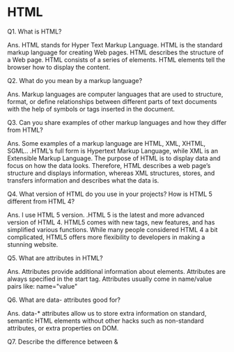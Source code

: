 # HTML

Q1. What is HTML?

Ans. HTML stands for Hyper Text Markup Language. HTML is the standard markup language for creating Web pages. HTML describes the structure of a Web page. HTML consists of a series of elements. HTML elements tell the browser how to display the content.

Q2. What do you mean by a markup language?

Ans. Markup languages are computer languages that are used to structure, format, or define relationships between different parts of text documents with the help of symbols or tags inserted in the document.

Q3. Can you share examples of other markup languages and how they differ from HTML?

Ans. Some examples of a markup language are HTML, XML, XHTML, SGML.. .HTML’s full form is Hypertext Markup Language, while XML is an Extensible Markup Language. The purpose of HTML is to display data and focus on how the data looks. Therefore, HTML describes a web page’s structure and displays information, whereas XML structures, stores, and transfers information and describes what the data is.

Q4. What version of HTML do you use in your projects? How is HTML 5 different from HTML 4?

Ans. I use HTML 5 version. .HTML 5 is the latest and more advanced version of HTML 4. HTML5 comes with new tags, new features, and has simplified various functions. While many people considered HTML 4 a bit complicated, HTML5 offers more flexibility to developers in making a stunning website.

Q5. What are attributes in HTML?

Ans. Attributes provide additional information about elements. Attributes are always specified in the start tag. Attributes usually come in name/value pairs like: name="value"

Q6. What are data- attributes good for?

Ans. data-* attributes allow us to store extra information on standard, semantic HTML elements without other hacks such as non-standard attributes, or extra properties on DOM.

Q7. Describe the difference between &<script>, <script async> and <script defer>.

Ans. <script> = used to define a client-side script. The script with async attribute will be executed once it is downloaded. While the script with defer attribute will be executed after completing the DOM parsing.

Q8. Why is it generally a good idea to position CSS s between </head&> and JS <script>s just before ? Do you know any exceptions?

Ans. You usually put the tags in between the to prevent Flash of Unstyled Content which gives the user something to look at while the rest of the page is being parsed.

Since Javascript blocks rendering by default, and the DOM and CSSOM construction can also be delayed, it is usually best to keep scripts at the bottom of the page.

Exceptions are if you grab the scripts asynchronously, or at least defer them to the end of the page.
